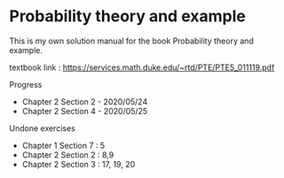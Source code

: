 # Probability theory and example
 This is my own solution manual for the book Probability theory and example.

 

textbook link : https://services.math.duke.edu/~rtd/PTE/PTE5_011119.pdf

Progress

- Chapter 2 Section 2 - 2020/05/24
- Chapter 2 Section 4 - 2020/05/25

Undone exercises

- Chapter 1 Section 7 : 5
- Chapter 2 Section 2 : 8,9
- Chapter 2 Section 3 : 17, 19, 20

